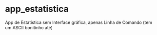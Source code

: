 # app_estatistica
App de Estatística sem Interface gráfica, apenas Linha de Comando (tem um ASCII bonitinho até)
